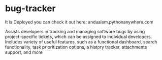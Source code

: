 # bug-tracker

It is Deployed you can check it out here: andualem.pythonanywhere.com

Assists developers in tracking and managing software bugs by using project-specific tickets, which can be assigned to individual developers.
Includes variety of useful features, such as a functional dashboard, search functionality, task prioritization options, a history tracker, attachments support, and more 
